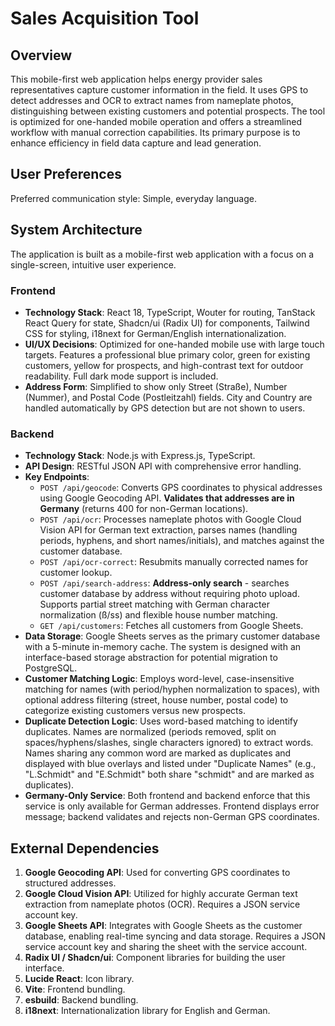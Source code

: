 # Sales Acquisition Tool

## Overview

This mobile-first web application helps energy provider sales representatives capture customer information in the field. It uses GPS to detect addresses and OCR to extract names from nameplate photos, distinguishing between existing customers and potential prospects. The tool is optimized for one-handed mobile operation and offers a streamlined workflow with manual correction capabilities. Its primary purpose is to enhance efficiency in field data capture and lead generation.

## User Preferences

Preferred communication style: Simple, everyday language.

## System Architecture

The application is built as a mobile-first web application with a focus on a single-screen, intuitive user experience.

### Frontend
- **Technology Stack**: React 18, TypeScript, Wouter for routing, TanStack React Query for state, Shadcn/ui (Radix UI) for components, Tailwind CSS for styling, i18next for German/English internationalization.
- **UI/UX Decisions**: Optimized for one-handed mobile use with large touch targets. Features a professional blue primary color, green for existing customers, yellow for prospects, and high-contrast text for outdoor readability. Full dark mode support is included.
- **Address Form**: Simplified to show only Street (Straße), Number (Nummer), and Postal Code (Postleitzahl) fields. City and Country are handled automatically by GPS detection but are not shown to users.

### Backend
- **Technology Stack**: Node.js with Express.js, TypeScript.
- **API Design**: RESTful JSON API with comprehensive error handling.
- **Key Endpoints**:
    - `POST /api/geocode`: Converts GPS coordinates to physical addresses using Google Geocoding API. **Validates that addresses are in Germany** (returns 400 for non-German locations).
    - `POST /api/ocr`: Processes nameplate photos with Google Cloud Vision API for German text extraction, parses names (handling periods, hyphens, and short names/initials), and matches against the customer database.
    - `POST /api/ocr-correct`: Resubmits manually corrected names for customer lookup.
    - `POST /api/search-address`: **Address-only search** - searches customer database by address without requiring photo upload. Supports partial street matching with German character normalization (ß/ss) and flexible house number matching.
    - `GET /api/customers`: Fetches all customers from Google Sheets.
- **Data Storage**: Google Sheets serves as the primary customer database with a 5-minute in-memory cache. The system is designed with an interface-based storage abstraction for potential migration to PostgreSQL.
- **Customer Matching Logic**: Employs word-level, case-insensitive matching for names (with period/hyphen normalization to spaces), with optional address filtering (street, house number, postal code) to categorize existing customers versus new prospects.
- **Duplicate Detection Logic**: Uses word-based matching to identify duplicates. Names are normalized (periods removed, split on spaces/hyphens/slashes, single characters ignored) to extract words. Names sharing any common word are marked as duplicates and displayed with blue overlays and listed under "Duplicate Names" (e.g., "L.Schmidt" and "E.Schmidt" both share "schmidt" and are marked as duplicates).
- **Germany-Only Service**: Both frontend and backend enforce that this service is only available for German addresses. Frontend displays error message; backend validates and rejects non-German GPS coordinates.

## External Dependencies

1.  **Google Geocoding API**: Used for converting GPS coordinates to structured addresses.
2.  **Google Cloud Vision API**: Utilized for highly accurate German text extraction from nameplate photos (OCR). Requires a JSON service account key.
3.  **Google Sheets API**: Integrates with Google Sheets as the customer database, enabling real-time syncing and data storage. Requires a JSON service account key and sharing the sheet with the service account.
4.  **Radix UI / Shadcn/ui**: Component libraries for building the user interface.
5.  **Lucide React**: Icon library.
6.  **Vite**: Frontend bundling.
7.  **esbuild**: Backend bundling.
8.  **i18next**: Internationalization library for English and German.